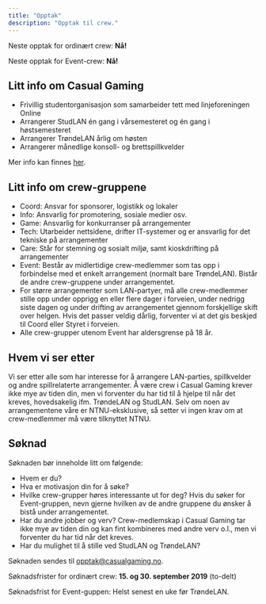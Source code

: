 ```yaml
---
title: "Opptak"
description: "Opptak til crew."
---
```


Neste opptak for ordinært crew: **Nå!**

Neste opptak for Event-crew: **Nå!**

## Litt info om Casual Gaming

- Frivillig studentorganisasjon som samarbeider tett med linjeforeningen Online
- Arrangerer StudLAN én gang i vårsemesteret og én gang i høstsemesteret
- Arrangerer TrøndeLAN årlig om høsten
- Arrangerer månedlige konsoll- og brettspillkvelder

Mer info kan finnes [her](/om/).

## Litt info om crew-gruppene

- Coord: Ansvar for sponsorer, logistikk og lokaler
- Info: Ansvarlig for promotering, sosiale medier osv.
- Game: Ansvarlig for konkurranser på arrangementer
- Tech: Utarbeider nettsidene, drifter IT-systemer og er ansvarlig for det tekniske på arrangementer
- Care: Står for stemning og sosialt miljø, samt kioskdrifting på arrangementer
- Event: Består av midlertidige crew-medlemmer som tas opp i forbindelse med et enkelt arrangement (normalt bare TrøndeLAN). Bistår de andre crew-gruppene under arrangementet.
- For større arrangementer som LAN-partyer, må alle crew-medlemmer stille opp under opprigg en eller flere dager i forveien, under nedrigg siste dagen og under drifting av arrangementet gjennom forskjellige skift over helgen. Hvis det passer veldig dårlig, forventer vi at det gis beskjed til Coord eller Styret i forveien.
- Alle crew-grupper utenom Event har aldersgrense på 18 år.

## Hvem vi ser etter
Vi ser etter alle som har interesse for å arrangere LAN-parties, spillkvelder og andre spillrelaterte arrangementer. Å være crew i Casual Gaming krever ikke mye av tiden din, men vi forventer du har tid til å hjelpe til når det kreves, hovedsakelig ifm. TrøndeLAN og StudLAN. Selv om noen av arrangementene våre er NTNU-eksklusive, så setter vi ingen krav om at crew-medlemmer må være tilknyttet NTNU.

## Søknad
Søknaden bør inneholde litt om følgende:

- Hvem er du?
- Hva er motivasjon din for å søke?
- Hvilke crew-grupper høres interessante ut for deg? Hvis du søker for Event-gruppen, nevn gjerne hvilken av de andre gruppene du ønsker å bistå under arrangementet.
- Har du andre jobber og verv? Crew-medlemskap i Casual Gaming tar ikke mye av tiden din og kan fint kombineres med andre verv o.l., men vi forventer du har tid når det kreves.
- Har du mulighet til å stille ved StudLAN og TrøndeLAN?

Søknaden sendes til [opptak@casualgaming.no](mailto:opptak@casualgaming.no).

Søknadsfrister for ordinært crew: **15. og 30. september 2019** (to-delt)

Søknadsfrist for Event-guppen: Helst senest en uke før TrøndeLAN.
